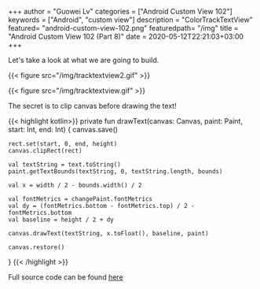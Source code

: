 +++
author = "Guowei Lv"
categories = ["Android Custom View 102"]
keywords = ["Android", "custom view"]
description = "ColorTrackTextView"
featured= "android-custom-view-102.png"
featuredpath= "/img"
title = "Android Custom View 102 (Part 8)"
date = 2020-05-12T22:21:03+03:00
+++

Let's take a look at what we are going to build.

{{< figure src="/img/tracktextview2.gif" >}}


{{< figure src="/img/tracktextview.gif" >}}

The secret is to clip canvas before drawing the text!

{{< highlight kotlin>}}
private fun drawText(canvas: Canvas, paint: Paint, start: Int, end: Int) {
    canvas.save()

    rect.set(start, 0, end, height)
    canvas.clipRect(rect)

    val textString = text.toString()
    paint.getTextBounds(textString, 0, textString.length, bounds)

    val x = width / 2 - bounds.width() / 2

    val fontMetrics = changePaint.fontMetrics
    val dy = (fontMetrics.bottom - fontMetrics.top) / 2 - fontMetrics.bottom
    val baseline = height / 2 + dy

    canvas.drawText(textString, x.toFloat(), baseline, paint)

    canvas.restore()
}
{{< /highlight >}}

Full source code can be found [here](https://github.com/lvguowei/ColorTrackTextView)
